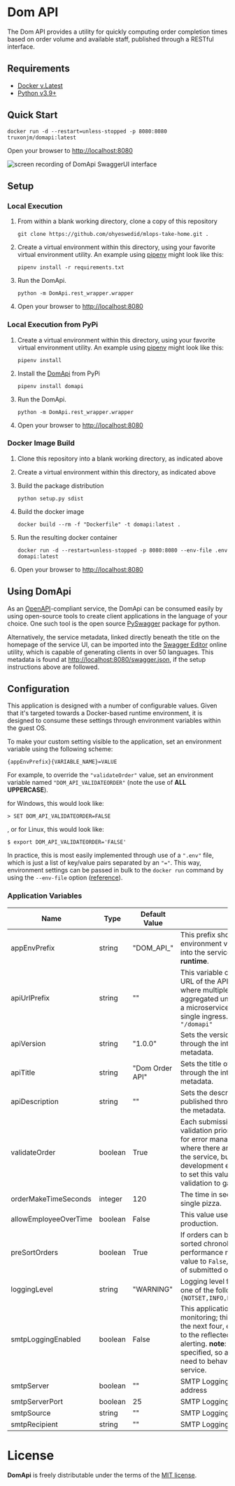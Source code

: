 # Dom API

The Dom API provides a utility for quickly computing order completion times based on order volume and available staff, published through a RESTful interface.

## Requirements
* [Docker v.Latest](https://docs.docker.com/get-docker/)
* [Python v3.9+](https://www.python.org/downloads/release/python-390/)

## Quick Start
	docker run -d --restart=unless-stopped -p 8080:8080 truxonjm/domapi:latest
Open your browser to [http://localhost:8080](http://localhost:8080/)

![screen recording of DomApi SwaggerUI interface](https://media4.giphy.com/media/36eozbBPPIcPPhNZJc/giphy.gif)


## Setup 

### Local Execution
1. From within a blank working directory, clone a copy of this repository

	```
    git clone https://github.com/ohyeswedid/mlops-take-home.git . 
    ```

2. Create a virtual environment within this directory, using your favorite virtual environment utility.  An example using [pipenv](https://pipenv.pypa.io/en/latest/) might look like this:

	```
    pipenv install -r requirements.txt
	```

3. Run the DomApi.   
	
	```
    python -m DomApi.rest_wrapper.wrapper 
	```

4. Open your browser to [http://localhost:8080](http://localhost:8080/)

### Local Execution from PyPi
1. Create a virtual environment within this directory, using your favorite virtual environment utility.  An example using [pipenv](https://pipenv.pypa.io/en/latest/) might look like this:

	```
    pipenv install 
	```

2. Install the [DomApi](https://pypi.org/project/DomApi/) from PyPi 

	```
    pipenv install domapi
	```

3. Run the DomApi.   
	
	```
    python -m DomApi.rest_wrapper.wrapper 
	```

4. Open your browser to [http://localhost:8080](http://localhost:8080/)

### Docker Image Build 
1. Clone this repository into a blank working directory, as indicated above

2. Create a virtual environment within this directory, as indicated above

3. Build the package distribution

	```
	python setup.py sdist
	```

4. Build the docker image

	```
	docker build --rm -f "Dockerfile" -t domapi:latest . 
	```

5. Run the resulting docker container  

	```
	docker run -d --restart=unless-stopped -p 8080:8080 --env-file .env domapi:latest
	```

6. Open your browser to [http://localhost:8080](http://localhost:8080/)


## Using DomApi
As an [OpenAPI](https://swagger.io/resources/open-api/)-compliant service, the DomApi can be consumed easily by using open-source tools to create client applications in the language of your choice.  One such tool is the open source [PySwagger](https://github.com/pyopenapi/pyswagger) package for python. 

Alternatively, the service metadata, linked directly beneath the title on the homepage of the service UI, can be imported into the [Swagger Editor](https://editor.swagger.io/) online utility, which is capable of generating clients in over 50 languages.  This metadata is found at [http://localhost:8080/swagger.json](http://localhost:8080/swagger.json), if the setup instructions above are followed.


## Configuration
This application is designed with a number of configurable values.  Given that it's targeted towards a  Docker-based runtime environment, it is designed to consume these settings through environment variables within the guest OS.  

To make your custom setting visible to the application, set an environment variable using the following scheme: 
    
    {appEnvPrefix}{VARIABLE_NAME}=VALUE

For example, to override the `"validateOrder"` value, set an environment variable named `"DOM_API_VALIDATEORDER"` (note the use of **ALL UPPERCASE**).

for Windows, this would look like:

```
> SET DOM_API_VALIDATEORDER=FALSE
```

, or for Linux, this would look like:

```
$ export DOM_API_VALIDATEORDER='FALSE'
```

In practice,  this is most easily implemented through use of a `".env"`  file, which is just a list of key/value pairs separated by an `"="`.  This way, environment settings can be passed in bulk to the `docker run` command by using the `--env-file` option ([reference](https://docs.docker.com/engine/reference/commandline/run/)).


### Application Variables
| Name | Type | Default Value | Description 
|-|-|-|-|
| appEnvPrefix | string |"DOM_API_" | This prefix should be added to all environment variables intended for injection into the service.  **It cannot be modified at runtime**.
| apiUrlPrefix | string | "" | This variable can be used to change the root URL of the API. This is useful in situations where multiple services are being aggregated under a single hostname, such as a microservice cluster in Kubernetes with a single ingress. A sample value could be: `"/domapi"`
| apiVersion | string | "1.0.0" | Sets the version of the API that's published through the interface in through the metadata.
| apiTitle | string |"Dom Order API" | Sets the title of the API that's published through the interface in through the metadata.
| apiDescription | string | "" | Sets the description of the API that's published through the interface in through the metadata.
| validateOrder | boolean | True | Each submission is checked for schema validation prior to processing. This is critical for error management in an environment where there are a variety of consumers for the service, but in a tightly controlled development environment, it may be possible to set this value to `False`, and safely skip the validation to gain some performance.
| orderMakeTimeSeconds | integer | 120 | The time in seconds required to assemble a single pizza.
| allowEmployeeOverTime | boolean | False | This value used for testing, not intended for production.
| preSortOrders | boolean | True | If orders can be guaranteed to come in pre-sorted chronologically, then a slight gain in performance may be achieved by setting this value to `False`, and bypassing the initial sort of submitted orders.
|loggingLevel| string | "WARNING" | Logging level for the application, can take on one of the following values: `{NOTSET,INFO,DEBUG,WARNING,ERROR,CRITICAL}`
| smtpLoggingEnabled | boolean | False | This application features global exception monitoring; this setting, in conjunction with the next four, enables application exceptions to the reflected back to a mailbox for simple alerting. **note**: there is no authentication specified, so any MTA specified below will need to behave as an open relay for this service.
| smtpServer | boolean | "" | SMTP Logging: mail server hostname or IP address
| smtpServerPort | boolean | 25 | SMTP Logging: mail server port 
| smtpSource | string | "" | SMTP Logging: source email address
| smtpRecipient | string | "" | SMTP Logging: recipient email address



# License

 **DomApi** is freely distributable under the terms of the [MIT license](LICENSE).